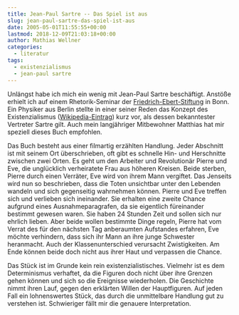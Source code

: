 ```yaml
---
title: Jean-Paul Sartre -- Das Spiel ist aus
slug: jean-paul-sartre-das-spiel-ist-aus
date: 2005-05-01T11:55:55+00:00
lastmod: 2018-12-09T21:03:18+00:00
author: Mathias Wellner
categories:
  - literatur
tags:
  - existenzialismus
  - jean-paul sartre
---
```

Unlängst habe ich mich ein wenig mit Jean-Paul Sartre beschäftigt. Anstöße erhielt ich auf einem Rhetorik-Seminar der [Friedrich-Ebert-Stiftung](http://www.fes.de:80/de/) in Bonn. Ein Physiker aus Berlin stellte in einer seiner Reden das Konzept des Existenzialismus ([Wikipedia-Eintrag](https://de.wikipedia.org/wiki/Existenzialismus)) kurz vor, als dessen bekanntester Vertreter Sartre gilt. Auch mein langjähriger Mitbewohner Matthias hat mir speziell dieses Buch empfohlen.
<!--more-->

Das Buch besteht aus einer filmartig erzählten Handlung. Jeder Abschnitt ist mit seinem Ort überschrieben, oft gibt es schnelle Hin- und Herschnitte zwischen zwei Orten. Es geht um den Arbeiter und Revolutionär Pierre und Eve, die unglücklich verheiratete Frau aus höheren Kreisen. Beide sterben, Pierre durch einen Verräter, Eve wird von ihrem Mann vergiftet. Das Jenseits wird nun so beschrieben, dass die Toten unsichtbar unter den Lebenden wandeln und sich gegenseitig wahrnehmen können. Pierre und Eve treffen sich und verlieben sich ineinander. Sie erhalten eine zweite Chance aufgrund eines Ausnahmeparagrafen, da sie eigentlich füreinander bestimmt gewesen waren. Sie haben 24 Stunden Zeit und sollen sich nur ehrlich lieben. Aber beide wollen bestimmte Dinge regeln, Pierre hat vom Verrat des für den nächsten Tag anberaumten Aufstandes erfahren, Eve möchte verhindern, dass sich ihr Mann an ihre junge Schwester heranmacht. Auch der Klassenunterschied verursacht Zwistigkeiten. Am Ende können beide doch nicht aus ihrer Haut und verpassen die Chance.

Das Stück ist im Grunde kein rein existenzialistisches. Vielmehr ist es dem Determinismus verhaftet, da die Figuren doch nicht über ihre Grenzen gehen können und sich so die Ereignisse wiederholen. Die Geschichte nimmt ihren Lauf, gegen den erklärten Willen der Hauptfiguren. Auf jeden Fall ein lohnenswertes Stück, das durch die unmittelbare Handlung gut zu verstehen ist. Schwieriger fällt mir die genauere Interpretation.